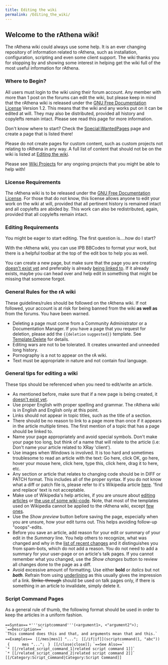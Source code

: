 ```yaml
---
title: Editing the wiki
permalink: /Editing_the_wiki/
---
```


Welcome to the rAthena wiki!
----------------------------

The rAthena wiki could always use some help. It is an ever changing repository of information related to rAthena, such as installation, configuration, scripting and even some client support. The wiki thanks you for stopping by and showing some interest in helping get the wiki full of the most useful information for rAthena.

### Where to Begin?

All users must login to the wiki using their forum account. Any member with more than 1 post on the forums can edit the wiki, but please keep in mind that the rAthena wiki is released under the [GNU Free Documentation License](https://en.wikipedia.org/wiki/GNU_Free_Documentation_License) Version 1.2. This means that the wiki and any works put on it can be edited at will. They may also be distributed, provided all history and copylefts remain intact. Please see read this page for more information.

Don't know where to start? Check the [Special:WantedPages](Special:WantedPages) page and create a page that is listed there!

Please do not create pages for custom content, such as custom projects not relating to rAthena in any way. A full list of content that should not be on the wiki is listed at [Editing the wiki](Editing_the_wiki).

Please see [Wiki Projects](:Category:Wiki_Projects) for any ongoing projects that you might be able to help with!

### License Requirements

The rAthena wiki is to be released under the [GNU Free Documentation License](https://en.wikipedia.org/wiki/GNU_Free_Documentation_License). For those that do not know, this license allows anyone to edit your work on the wiki at will, provided that all pertinent history is remained intact and all copylefts are abided by. This work can also be redistributed, again, provided that all copylefts remain intact.

### Editing Requirements

You might be eager to start editing. The first question is....how do I start?

With the rAthena wiki, you can use IPB BBCodes to format your work, but there is a helpful toolbar at the top of the edit box to help you as well.

You can create a new page, but make sure that the page you are creating [doesn't exist yet](Special:AllPages) and preferably is already [being linked to](/Special:WantedPages "wikilink"). If it already exists, maybe you can head over and help edit in something that might be missing that someone forgot.

### General Rules for the rA wiki

These guidelines/rules should be followed on the rAthena wiki. If not followed, your account is at risk for being banned from the wiki **as well as** from the forums. You have been warned.

-   Deleting a page must come from a Community Administrator or a Documentation Manager. If you have a page that you request for deletion, please add the `{{deletion` `suggested}}` template. See [Template:Delete](Template:Delete) for details.
-   Editing wars are not to be tolerated. It creates unwanted and unneeded long history.
-   Pornography is a not to appear on the rA wiki.
-   Text must be appropriate in nature and not contain foul language.

### General tips for editing a wiki

These tips should be referenced when you need to edit/write an article.

-   As mentioned before, make sure that if a new page is being created, it [doesn't exist yet](Special:AllPages).
-   Use proper English with proper spelling and grammar. The rAthena wiki is in English and English only at this point.
-   Links should not appear in topic titles, such as the title of a section.
-   There should be no reason to link to a page more than once if it appears in the article multiple times. The first mention of a topic that has a page should be linked to.
-   Name your page appropriately and avoid special symbols. Don't make your page too long, but think of a name that will relate to the article (i.e: Don't name your article related to XRay 'client').
-   Use images when Windows is involved. It is too hard and sometimes troublesome to read an article with the text: Go here, click OK, go here, hover your mouse here, click here, type this, click here, drag it to here, etc.
-   Any section or article that relates to changing code should be in DIFF or PATCH format. This includes all of the proper syntax. If you do not know what a diff or patch file is, please refer to it's Wikipedia article [here](https://en.wikipedia.org/wiki/Diff#Unified_format). 'find and replace' text is not acceptable.
-   Make use of Wikipedia's help articles, if you are unsure about [editing articles](https://en.wikipedia.org/wiki/Wikipedia:How_to_edit_a_page) or [the use of some wiki-code](/wikipedia:Help:Wiki_markup "wikilink"). Note, that most of the templates used on Wikipedia cannot be applied to the rAthena wiki, except [few ones](/:Category:Templates "wikilink").
-   Use the *Show preview* button before saving the page, especially when you are unsure, how your edit turns out. This helps avoiding follow-up "ooops"-edits.
-   Before you save an article, add reason for your edit or summary of your edit in the *Summary* line. You help others to recognize, what was changed and why in the [list of recent changes](Special:RecentChanges) and it distinguishes you from spam-bots, which do not add a reason. You do not need to add a summary for your user-page or on article's talk pages. If you cannot remember what you changed, use the *Show changes* button to review all changes done to the page as a diff.
-   Avoid excessive amount of formatting. Use either **bold** or *italics* but not ***both***. Refrain from using <u>underlining</u> as this usually gives the impression of a link. <s>Strike-through</s> should be used on talk pages only, if there is something in an article to invalidate, simply delete it.

### Script Command Pages

As a general rule of thumb, the following format should be used in order to keep the articles in a uniform fashion.

`==Syntax==`
`*'''scriptcommand'''(<argument1>, <"argument2">);`
``
`==Description==`
`This command does this and that, and arguments mean that and this.`
``
`==Examples==`
` [[/mes|mes]] "...";`
` [[/if|if]](scriptcommand(1, "abc"))`
` {`
`     mes "...";`
` }`
` [[/close|close]];`
``
`==See Also==`
`* [[/related_script_command_1|related script command 1]]`
`* [[/related_script_command_2|related script command 2]]`
``
`[[/Category:Script_Command|Category:Script Command]]`